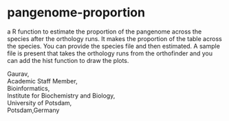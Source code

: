 # pangenome-proportion
a R function to estimate the proportion of the pangenome across the species after the orthology runs. It makes the proportion of the table across the species. You can provide the species file and then estimated. A sample file is present that takes the orthology runs from the orthofinder and you can add the hist function to draw the plots. 

Gaurav,\
Academic Staff Member,\
Bioinformatics,\
Institute for Biochemistry and Biology,\
University of Potsdam,\
Potsdam,Germany
